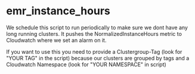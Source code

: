 # emr_instance_hours

We schedule this script to run periodically to make sure we dont have any long running clusters.
It pushes the NormalizedInstanceHours metric to Cloudwatch where we set an alarm on it.

If you want to use this you need to provide a Clustergroup-Tag (look for "YOUR TAG" in the script) because our clusters are grouped by tags
and a Cloudwatch Namespace (look for "YOUR NAMESPACE" in script)
